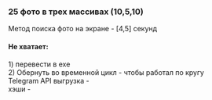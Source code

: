 <h3> 25 фото в трех массивах (10,5,10)</h3>
  Метод поиска фото на экране - [4,5] секунд <br>
<h4> Не хватает:  </h4>
1) перевести в exe<br>
2) Обернуть во временной цикл - чтобы работал по кругу <br>
 Telegram API выгрузка - <br>
хэши -